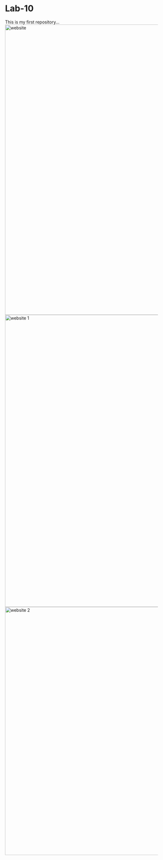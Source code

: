 # Lab-10
This is my first repository...
<img width="952" alt="website" src="https://github.com/faizanamer98765/Lab-10/assets/149455346/ed4ef43d-2835-4616-ad93-da02a1e8ff0b">
<img width="958" alt="website 1" src="https://github.com/faizanamer98765/Lab-10/assets/149455346/0f6899f0-de7e-4e45-9f79-53631ba5143b">
<img width="814" alt="website 2" src="https://github.com/faizanamer98765/Lab-10/assets/149455346/9657411d-afda-4ce6-956d-5dca7eaa6c7e">
